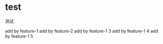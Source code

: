 # test
测试

add by feature-1
add by feature-2
add by feature-1 3
add by feature-1 4
add by feature-1 5